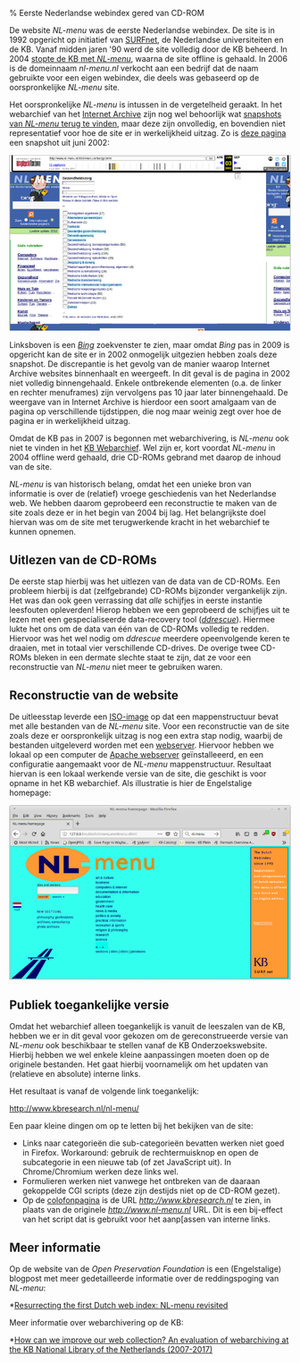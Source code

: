 % Eerste Nederlandse webindex gered van CD-ROM


De website *NL-menu* was de eerste Nederlandse webindex. De site is in 1992 opgericht op initiatief van [SURFnet](https://en.wikipedia.org/wiki/SURFnet), de Nederlandse universiteiten en de KB. Vanaf midden jaren '90 werd de site volledig door de KB beheerd. In 2004 [stopte de KB met *NL-menu*](https://www.robcoers.nl/nl-menu-is-straks-niet-meer-leve-nl-menu/), waarna de site offline is gehaald. In 2006 is de domeinnaam *nl-menu.nl* verkocht aan een bedrijf dat de naam gebruikte voor een eigen webindex, die deels was gebaseerd op de oorspronkelijke *NL-menu* site.

Het oorspronkelijke *NL-menu* is intussen in de vergetelheid geraakt. In het webarchief van het [Internet Archive](https://archive.org/) zijn nog wel behoorlijk wat [snapshots van *NL-menu* terug te vinden](https://web.archive.org/web/*/www.nl-menu.nl), maar deze zijn onvolledig, en bovendien niet representatief voor hoe de site er in werkelijkheid uitzag. Zo is [deze pagina](https://web.archive.org/web/20020603232609/http://www.nl-menu.nl:80/nlmenu.nl/fset/gz.html) een snapshot uit juni 2002:

![](wayback1.png)

Linksboven is een [*Bing*](https://en.wikipedia.org/wiki/Bing_(search_engine)) zoekvenster te zien, maar omdat *Bing* pas in 2009 is opgericht kan de site er in 2002 onmogelijk uitgezien hebben zoals deze snapshot. De discrepantie is het gevolg van de manier waarop Internet Archive websites binnenhaalt en weergeeft. In dit geval is de pagina in 2002 niet volledig binnengehaald. Enkele ontbrekende elementen (o.a. de linker en rechter menuframes) zijn vervolgens pas 10 jaar later binnengehaald. De weergave van in Internet Archive is hierdoor een soort amalgaam van de pagina op verschillende tijdstippen, die nog maar weinig zegt over hoe de pagina er in werkelijkheid uitzag.

Omdat de KB pas in 2007 is begonnen met webarchivering, is *NL-menu* ook niet te vinden in het [KB Webarchief](https://www.kb.nl/bronnen-zoekwijzers/databanken-mede-gemaakt-door-de-kb/webarchief-kb). Wel zijn er, kort voordat *NL-menu* in 2004 offline werd gehaald, drie CD-ROMs gebrand met daarop de inhoud van de site.

*NL-menu* is van historisch belang, omdat het een unieke bron van informatie is over de (relatief) vroege geschiedenis van het Nederlandse web. We hebben daarom geprobeerd een reconstructie te maken van de site zoals deze er in het begin van 2004 bij lag. Het belangrijkste doel hiervan was om de site met terugwerkende kracht in het webarchief te kunnen opnemen.

## Uitlezen van de CD-ROMs

De eerste stap hierbij was het uitlezen van de data van de CD-ROMs. Een probleem hierbij is dat (zelfgebrande) CD-ROMs bijzonder vergankelijk zijn. Het was dan ook geen verrassing dat *alle* schijfjes in eerste instantie leesfouten opleverden! Hierop hebben we een geprobeerd de schijfjes uit te lezen met een gespecialiseerde data-recovery tool ([*ddrescue*](https://www.gnu.org/software/ddrescue/)). Hiermee lukte het ons om de data van één van de CD-ROMs volledig te redden. Hiervoor was het wel nodig om *ddrescue* meerdere opeenvolgende keren te draaien, met in totaal vier verschillende CD-drives. De overige twee CD-ROMs bleken in een dermate slechte staat te zijn, dat ze voor een reconstructie van *NL-menu* niet meer te gebruiken waren.


## Reconstructie van de website

De uitleesstap leverde een [ISO-image](https://nl.wikipedia.org/wiki/ISO_(bestandsindeling)) op dat een mappenstructuur bevat met alle bestanden van de *NL-menu* site. Voor een reconstructie van de site zoals deze er oorspronkelijk uitzag is nog een extra stap nodig, waarbij de bestanden uitgeleverd worden met een [webserver](https://nl.wikipedia.org/wiki/Webserver). Hiervoor hebben we lokaal op een computer de [Apache webserver](https://nl.wikipedia.org/wiki/Apache_(webserver)) geïnstalleeerd, en een configuratie aangemaakt voor de *NL-menu* mappenstructuur. Resultaat hiervan is een lokaal werkende versie van de site, die geschikt is voor opname in het KB webarchief. Als illustratie is hier de Engelstalige homepage:

![](nlmenu-english.png)

## Publiek toegankelijke versie

Omdat het webarchief alleen toegankelijk is vanuit de leeszalen van de KB, hebben we er in dit geval voor gekozen om de gereconstrueerde versie van *NL-menu* ook beschikbaar te stellen vanaf de KB Onderzoekswebsite. Hierbij hebben we wel enkele kleine aanpassingen moeten doen op de originele bestanden. Het gaat hierbij voornamelijk om het updaten van (relatieve en absolute) interne links.

Het resultaat is vanaf de volgende link toegankelijk:

<http://www.kbresearch.nl/nl-menu/>

Een paar kleine dingen om op te letten bij het bekijken van de site:

- Links naar categorieën die sub-categorieën bevatten werken niet goed in Firefox. Workaround: gebruik de rechtermuisknop en open de subcategorie in een nieuwe tab (of zet JavaScript uit). In Chrome/Chromium werken deze links wel.
- Formulieren werken niet vanwege het ontbreken van de daaraan gekoppelde CGI scripts (deze zijn destijds niet op de CD-ROM gezet).
- Op de [colofonpagina](http://www.kbresearch.nl/nl-menu/nl-menu/nlmenu.nl/fset/zoekenplus.html?http://www.kbresearch.nl/nl-menu/nl-menu/nlmenu.nl/admin/colofon.html) is de URL *http://www.kbresearch.nl* te zien, in plaats van de originele *http://www.nl-menu.nl* URL. Dit is een bij-effect van het script dat is gebruikt voor het aanp[assen van interne links.

## Meer informatie

Op de website van de *Open Preservation Foundation* is een (Engelstalige) blogpost met meer gedetailleerde informatie over de reddingspoging van *NL-menu*:

*[Resurrecting the first Dutch web index: NL-menu revisited]()

Meer informatie over webarchivering op de KB:

*[How can we improve our web collection? An evaluation of webarchiving at the KB National Library of the Netherlands (2007-2017)](https://zenodo.org/record/881109)


